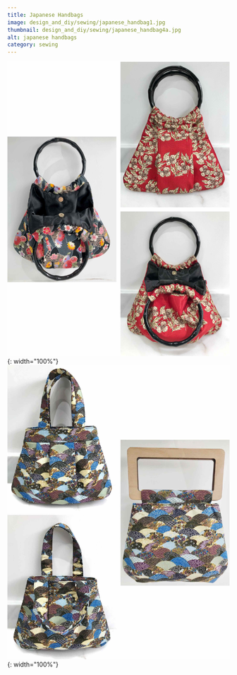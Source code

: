 ```yaml
---
title: Japanese Handbags
image: design_and_diy/sewing/japanese_handbag1.jpg
thumbnail: design_and_diy/sewing/japanese_handbag4a.jpg
alt: japanese handbags
category: sewing
---
```


![japanese fabric handbags](./assets/img/design_and_diy/sewing/japanese_handbag2.jpg){: width="100%"}
![japanese fabric handbags](./assets/img/design_and_diy/sewing/japanese_handbag3.jpg){: width="100%"}
